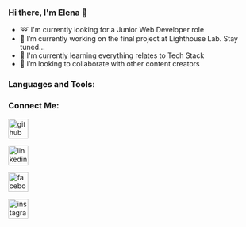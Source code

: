 
### Hi there, I'm Elena 👋

- ➿ I'm currently looking for a Junior Web Developer role 
- 🔭 I’m currently working on the final project at Lighthouse Lab. Stay tuned...
- 🌱 I'm currently learning everything relates to Tech Stack
- 👯 I’m looking to collaborate with other content creators 

### Languages and Tools:



### Connect Me: 

[<img src='https://cdn.jsdelivr.net/npm/simple-icons@3.0.1/icons/github.svg' alt='github' height='40'>](https://github.com/https://github.com/ElenaCherpakova)

[<img src='https://cdn.jsdelivr.net/npm/simple-icons@3.0.1/icons/linkedin.svg' alt='linkedin' height='40'>](https://www.linkedin.com/in/https://www.instagram.com/elenacherpakova/?hl=en/)  

[<img src='https://cdn.jsdelivr.net/npm/simple-icons@3.0.1/icons/facebook.svg' alt='facebook' height='40'>](https://www.facebook.com/https://www.facebook.com/elena.cherpakova.9)  

[<img src='https://cdn.jsdelivr.net/npm/simple-icons@3.0.1/icons/instagram.svg' alt='instagram' height='40'>](https://www.instagram.com/www.linkedin.com/in/elena-cherpakova/)  





